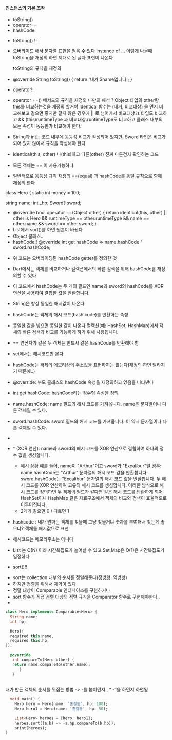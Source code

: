 #### 인스턴스의 기본 조작

* toString()
* operator==
* hashCode


- toString() !! : 
* 오버라이드 해서 문자열 표현을 얻음 수 있다
  instance of ... 이렇게 나올때 toString을 재정의 하면 제대로 된 글자 표현이 나온다

  toString의 규칙을 재정의
 
* @override
  String toString() {
  return '내가 $name입니다';
}


- operator!!
* operator ==() 메서드의 규칙을 재정의
  나만의 해석 ? Object 타입의 other랑 this를 비교하는것을 재정의 할거야
  identical 함수는 (내거, 비교대상) 을 먼저 비교해보고 같으면 좋지만 같지 않은 경우에 ||
  로 넘어가서 비교대상 is 타입도 비교하고 && (this)runtimeType 과 비교대상.runtimeType도
  비교하고 클래스 내부의 모든 속성이 동등한가 비교해야 한다.

* String과 int는 코드 내부에 동등성 비교가 작성되어 있지만,
  Sword 타입은 비교가 되어 있지 않아서 규칙을 작성해야 한다
* identical(this, other) 나(this)하고 다른(other) 진짜 다른건지 확인하는 코드
* 모든 객체는 == 이 사용가능하다
* 일반적으로 동등성 규칙 재정의 ==(equal) 과 hashCode를 동일 규칙으로 함께 재정의 한다



class Hero {
  static int money = 100;

  string name;
  int _hp;
  Sword? sword;

- @override
  bool operator ==(Object other) {
  return identical(this, other) ||
  other is Hero &&
  runtimeType == other.runtimeType &&
  name == other.name &&
  sword == other.sword;
  }
- List에서 sort()를 하면 원본이 바뀐다
- Object 클래스..
- hashCode!!
  @override
  int get hashCode => name.hashCode ^ sword.hashCode;

* 위 코드는 오버라이딩된 hashCode getter를 정의한 것 
* Dart에서는 객체를 비교하거나 컬렉션에서의 빠른 검색을 위해 hashCode를 재정의할 수 있다
* 이 코드에서 hashCode는 두 개의 필드인 name과 sword의 hashCode를 XOR 연산을 사용하여 결합한 값을 반환합니다. 
* String은 항상 동일한 해시값이 나온다


* hashCode는 객체의 해시 코드(hash code)를 반환하는 속성
* 동일한 값을 넣으면 동일한 값이 나온다
  컬렉션(예: HashSet, HashMap)에서 객체의 빠른 검색과 비교를 가능하게 하기 위해 사용됩니다.
* == 연산자가 같은 두 객체는 반드시 같은 hashCode를 반환해야 함
* set에서는 해시코드만 본다
* hashCode는 객체의 메모리상의 주소값을 표현하지는 않는다(재정의 하면 달라지기 때문에..)

* @override: 부모 클래스의 hashCode 속성을 재정의하고 있음을 나타낸다
* int get hashCode: hashCode라는 정수형 속성을 정의
* name.hashCode: name 필드의 해시 코드를 가져옵니다. name은 문자열이나 다른 객체일 수 있다.
* sword.hashCode: sword 필드의 해시 코드를 가져옵니다. 이 역시 문자열이나 다른 객체일 수 있다.
* 
* ^ (XOR 연산): name과 sword의 해시 코드를 XOR 연산으로 결합하여 하나의 정수 값을 생성합니다.
  * 예시 상황
    예를 들어, name이 "Arthur"이고 sword가 "Excalibur"일 경우:
    name.hashCode는 "Arthur" 문자열의 해시 코드 값을 반환합니다.
    sword.hashCode는 "Excalibur" 문자열의 해시 코드 값을 반환합니다.
    두 해시 코드를 XOR 연산하여 고유의 해시 코드를 생성합니다.
    이러한 방식으로 해시 코드를 정의하면 두 객체의 필드가 같다면 같은 해시 코드를 반환하게 되어 
    HashSet이나 HashMap 같은 자료구조에서 객체의 비교와 검색이 효율적으로 이루어집니다.
  * 2개가 같으면 0 / 다르면 1 

* hashcode : 내가 원하는 객체를 찾을때 그냥 찾을거냐 숫자를 부여해서 찾는게 좋으냐? 객체를 해시값으로 표현
* 해시코드는 메모리주소는 아니다


* List 는 O(N) 이라 시간복잡도가 늘어날 수 있고 Set,Map은 O(1)은 시간복잡도가 일정하다
 
   
* sort()!!
- sort는 collection 내부의 순서를 정렬해준다(정방형, 역방향)
- 하지만 정렬을 위해서 제약이 있다
- 정렬 대상이 Comparable 인터페이스를 구현하거나
- sort 함수가 직접 정렬 대상의 정렬 규칙을 Comparator 함수로 구현해야한다..
- 
```dart
class Hero implements Comparable<Hero> {
  String name;
  int hp;
  
  Hero({
  required this.name,
  required this.hp,  
});
  
  @override
   int compareTo(Hero other) {
   return name.compareTo(other.name);
      }
   }
   
```
   내가 만든 객체의 순서를 뒤집는 방법 -> -를 붙이던지 , * -1을 하던지 하면됨
```dart
  void main() {
    Hero hero = Hero(name: '홍길동', hp: 100);
    Hero hero1 = Hero(name: '홍길동', hp: 50);
    
    List<Hero> heroes = [hero, hero1];
    heroes.sort((a,b) => -a.hp.compareTo(b.hp));
    print(heroes);
}


```

